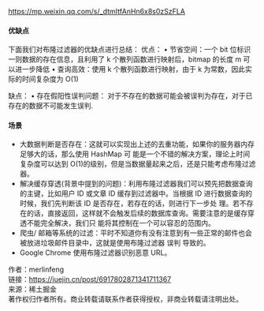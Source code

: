 https://mp.weixin.qq.com/s/_dtmItfAnHn6x8s0zSzFLA
#### 优缺点
下面我们对布隆过滤器的优缺点进行总结：
优点：
• 节省空间：一个 bit 位标识一则数据的存在信息，且利用了 k 个散列函数进行映射后，bitmap 的长度 m 可以进一步降低
• 查询高效：使用 k 个散列函数进行映射，由于 k 为常数，因此实际的时间复杂度为 O(1)

缺点：
• 存在假阳性误判问题：
对于不存在的数据可能会被误判为存在，对于已存在的数据不可能发生误判.
#### 场景
- 大数据判断是否存在：这就可以实现出上述的去重功能，如果你的服务器内存足够大的话，那么使用 HashMap 可 能是一个不错的解决方案，理论上时间复杂度可以达到 O(1)的级别，但是当数据量起来之后，还是只能考虑布隆过滤器。
- 解决缓存穿透(背景中提到的问题)：利用布隆过滤器我们可以预先把数据查询的主键，比如用户 ID 或文章 ID 缓存到过滤器中。当根据 ID 进行数据查询的时候，我们先判断该 ID 是否存在，若存在的话，则进行下一步处 理。若不存在的话，直接返回，这样就不会触发后续的数据库查询。需要注意的是缓存穿透不能完全解决，我们只 能将其控制在一个可以容忍的范围内。
- 爬虫/ 邮箱等系统的过滤：平时不知道你有没有注意到有一些正常的邮件也会被放进垃圾邮件目录中，这就是使用布隆过滤器 误判 导致的。
- Google Chrome 使用布隆过滤器识别恶意 URL。

  

作者：merlinfeng  
链接：https://juejin.cn/post/6917802871341711367  
来源：稀土掘金  
著作权归作者所有。商业转载请联系作者获得授权，非商业转载请注明出处。